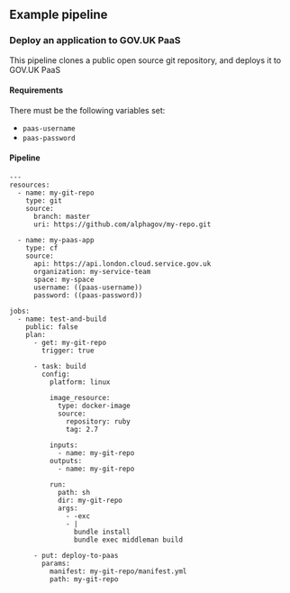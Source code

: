 ## Example pipeline

### Deploy an application to GOV.UK PaaS

This pipeline clones a public open source git repository, and deploys it to GOV.UK PaaS

#### Requirements

There must be the following variables set:

- `paas-username`
- `paas-password`

#### Pipeline

<pre><code>---
resources:
  - name: my-git-repo
    type: git
    source:
      branch: master
      uri: https://github.com/alphagov/my-repo.git
  
  - name: my-paas-app
    type: cf
    source:
      api: https://api.london.cloud.service.gov.uk
      organization: my-service-team
      space: my-space
      username: ((paas-username))
      password: ((paas-password))

jobs:
  - name: test-and-build
    public: false
    plan:
      - get: my-git-repo
        trigger: true
  
      - task: build
        config:
          platform: linux
  
          image_resource:
            type: docker-image
            source:
              repository: ruby
              tag: 2.7

          inputs:
            - name: my-git-repo
          outputs:
            - name: my-git-repo

          run:
            path: sh
            dir: my-git-repo
            args:
              - -exc
              - |
                bundle install
                bundle exec middleman build
  
      - put: deploy-to-paas
        params:
          manifest: my-git-repo/manifest.yml
          path: my-git-repo
</code></pre>
